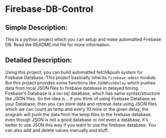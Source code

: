 # Firebase-DB-Control

## Simple Description:
This is a python project which you can setup and make automatted Firebase DB. Read the README.md file for more information.

## Detailed Description:
Using this project, you can build automatted fetch&push system for Firebase Database. This project basicially inherits `firebase-admin` module. But this project provides some functions like `JSONPushDelay` which pushes data from local JSON files to firebase database in delayed timing. Firebase's Database is a no-sql database, which has same syntax/structure like JSON files. So the idea is... if you think of using Firebase Database as your Database, then you can store data and retreive data using JSON files which we can count as temp and every 10 mins or the given delay, the program will push the data from the temp files to the firebase database. even though JSON is not a good database or not even a database, it's better to use JSON this way if you want to use the firebase database. You can also add and delete values manually and stuff. 


